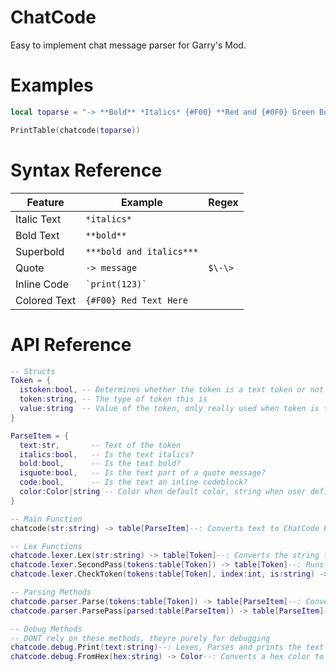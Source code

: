 # ChatCode
Easy to implement chat message parser for Garry's Mod.

# Examples
```lua
local toparse = "-> **Bold** *Italics* {#F00} **Red and {#0F0} Green Bold Text**"

PrintTable(chatcode(toparse))
```

# Syntax Reference
|Feature|Example|Regex|
|---|---|---|
|Italic Text| `*italics*`|
|Bold Text|   `**bold**`  |
|Superbold|   `***bold and italics***`  |
|Quote|       `-> message`|`$\-\>`| 
|Inline Code| <code>\`print(123)\`</code>|
|Colored Text| `{#F00} Red Text Here` |

# API Reference
```lua
-- Structs
Token = {
  istoken:bool, -- Determines whether the token is a text token or not
  token:string, -- The type of token this is
  value:string  -- Value of the token, only really used when token is text
}

ParseItem = {
  text:str,       -- Text of the token
  italics:bool,   -- Is the text italics?
  bold:bool,      -- Is the text bold?
  isquote:bool,   -- Is the text part of a quote message?
  code:bool,      -- Is the text an inline codeblock?
  color:Color|string -- Color when default color, string when user defined
}

-- Main Function
chatcode(str:string) -> table[ParseItem]--: Converts text to ChatCode ParseItems :)

-- Lex Functions
chatcode.lexer.Lex(str:string) -> table[Token]--: Converts the string to a list of tokens
chatcode.lexer.SecondPass(tokens:table[Token]) -> table[Token]--: Runs a second pass over the given tokens, converting *** into one token for example
chatcode.lexer.CheckToken(tokens:table[Token], index:int, is:string) -> bool--: Checks if the token at the given index is the given token type (is)

-- Parsing Methods
chatcode.parser.Parse(tokens:table[Token]) -> table[ParseItem]--: Converts a list of Token's into a list of ParseItem's
chatcode.parser.ParsePass(parsed:table[ParseItem]) -> table[ParseItem]--: Passes over a list of ParseItem's and cleans them up

-- Debug Methods
-- DONT rely on these methods, theyre purely for debugging
chatcode.debug.Print(text:string)--: Lexes, Parses and prints the text given in a way thats useful for development
chatcode.debug.FromHex(hex:string) -> Color--: Converts a hex color to a Color
```
